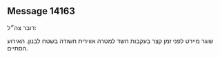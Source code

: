 ## Message 14163

דובר צה״ל:

שוגר מיירט לפני זמן קצר בעקבות חשד למטרה אווירית חשודה בשטח לבנון. האירוע הסתיים.

